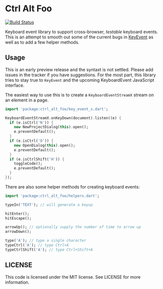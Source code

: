 # Ctrl Alt Foo

[![Build Status](https://drone.io/github.com/eee-c/ctrl-alt-foo/status.png)](https://drone.io/github.com/eee-c/ctrl-alt-foo/latest)

Keyboard event library to support cross-browser, _testable_ keyboard events. This is an attempt to smooth out some of the current bugs in [KeyEvent](http://api.dartlang.org/docs/releases/latest/dart_html/KeyEvent.html) as well as to add a few helper methods.

## Usage

This is an early preview release and the syntaxt is not settled. Please add issues in the tracker if you have suggestions. For the most part, this library tries to stay true to `KeyEvent` and the upcoming KeyboardEvent JavaScript interface.

The easiest way to use this is to create a `KeyboardEventStreamX` stream on an element in a page.

````dart
import 'package:ctrl_alt_foo/key_event_x.dart';

KeyboardEventStreamX.onKeyDown(document).listen((e) {
  if (e.isCtrl('N')) {
    new NewProjectDialog(this).open();
    e.preventDefault();
  }
  if (e.isCtrl('O')) {
    new OpenDialog(this).open();
    e.preventDefault();
  }
  if (e.isCtrlShift('H')) {
    toggleCode();
    e.preventDefault();
  }
});
````

There are also some helper methods for creating keyboard events:

````dart
import 'package:ctrl_alt_foo/helpers.dart';

typeIn('TEXT'); // will generate a keyup

hitEnter();
hitEscape();

arrowUp(); // optionally supply the number of time to arrow up
arrowDown();

type('A'); // type a single character
typeCtrl('A'); // type Ctrl+A
typeCtrlShift('A'); // type Ctrl+Shift+A
````

## LICENSE

This code is licensed under the MIT license. See LICENSE for more information.
